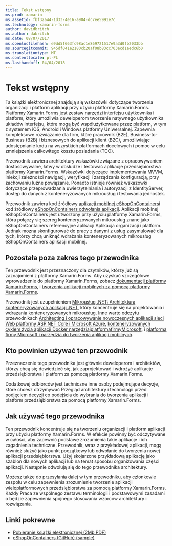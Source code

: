 ```yaml
---
title: Tekst wstępny
ms.prod: xamarin
ms.assetid: fbf32a44-1d33-4e16-a904-dc7ee5991e7c
ms.technology: xamarin-forms
author: davidbritch
ms.author: dabritch
ms.date: 08/07/2017
ms.openlocfilehash: e9dd5f663fc98ac1e869721517e9a3d0fb2033bb
ms.sourcegitcommit: 945df041e2180cb20af08b83cc703ecd1aedc6b0
ms.translationtype: MT
ms.contentlocale: pl-PL
ms.lasthandoff: 04/04/2018
---
```

# <a name="preface"></a>Tekst wstępny

Ta książki elektronicznej znajdują się wskazówki dotyczące tworzenia organizacji i platform aplikacji przy użyciu platformy Xamarin.Forms. Platformy Xamarin.Forms jest zestaw narzędzi interfejsu użytkownika i platform, który umożliwia deweloperom tworzenie natywnego użytkownika układów interfejsu, które mogą być współużytkowane przez platform, w tym z systemem iOS, Android i Windows platformy Uniwersalnej. Zapewnia kompleksowe rozwiązanie dla firm, które pracownik (B2E), Business-to-Business (B2B) i biznesowych do aplikacji klient (B2C), umożliwiając udostępnianie kodu na wszystkich platformach docelowych i pomoc w celu zmniejszenia całkowitego kosztu posiadania (TCO).

Przewodnik zawiera architektury wskazówki związane z opracowywaniem dostosowywalne, łatwy w obsłudze i testować aplikacje przedsiębiorstwa platformy Xamarin.Forms. Wskazówki dotyczące implementowania MVVM, iniekcji zależności nawigacji, weryfikacji i zarządzania konfiguracją, przy zachowaniu luźne powiązanie. Ponadto istnieje również wskazówki dotyczące przeprowadzania uwierzytelniania i autoryzacji z IdentityServer, dostęp do danych z konteneryzowanych mikrousług i testowania jednostek.

Przewodnik zawiera kod źródłowy [aplikacji mobilnej eShopOnContainers](https://github.com/dotnet-architecture/eShopOnContainers/tree/master/src/Mobile)i kod źródłowy [eShopOnContainers odwołania aplikacji](https://github.com/dotnet-architecture/eShopOnContainers). Aplikacji mobilnej eShopOnContainers jest utworzony przy użyciu platformy Xamarin.Forms, która połączy się szereg konteneryzowanych mikrousług znane jako eShopOnContainers referencyjne aplikacji Aplikacja organizacji i platform. Jednak można skonfigurować do pracy z danymi z usług zasymulować dla tych, którzy chcą uniknąć wdrażania konteneryzowanych mikrousług eShopOnContainers aplikacji mobilnej.

## <a name="whats-left-out-of-this-guides-scope"></a>Pozostała poza zakres tego przewodnika

Ten przewodnik jest przeznaczony dla czytników, którzy już są zaznajomieni z platformy Xamarin.Forms. Aby uzyskać szczegółowe wprowadzenie do platformy Xamarin.Forms, zobacz [dokumentacji platformy Xamarin.Forms](~/xamarin-forms/index.yml), i [tworzenia aplikacji mobilnych za pomocą platformy Xamarin.Forms](https://aka.ms/xamebook).

Przewodnik jest uzupełnieniem [Mikrousług .NET: Architektura konteneryzowanych aplikacji .NET](https://aka.ms/microservicesebook), który koncentruje się na projektowania i wdrażania konteneryzowanych mikrousług. Inne warto odczytu przewodnikach [Architecting i opracowywanie nowoczesnych aplikacji sieci Web platformy ASP.NET Core i Microsoft Azure](http://aka.ms/WebAppEbook), [konteneryzowanych cyklem życia aplikacji Docker narzędziaiplatformafirmyMicrosoft](http://aka.ms/dockerlifecycleebook), i [platforma firmy Microsoft i narzędzia do tworzenia aplikacji mobilnych](http://aka.ms/MobAppDev/StndPDF).

## <a name="who-should-use-this-guide"></a>Kto powinien używać ten przewodnik

Przeznaczenie tego przewodnika jest głównie deweloperom i architektów, którzy chcą się dowiedzieć się, jak zaprojektować i wdrożyć aplikacje przedsiębiorstwa i platform za pomocą platformy Xamarin.Forms.

Dodatkowej odbiorców jest techniczne inne osoby podejmujące decyzje, które chcesz otrzymywać Przegląd architektury i technologii przed podjęciem decyzji co podejścia do wybrania do tworzenia aplikacji i platform przedsiębiorstwa za pomocą platformy Xamarin.Forms.

## <a name="how-to-use-this-guide"></a>Jak używać tego przewodnika

Ten przewodnik koncentruje się na tworzeniu organizacji i platform aplikacji przy użyciu platformy Xamarin.Forms. W efekcie powinny być odczytywane w całości, aby zapewnić podstawę zrozumienia takie aplikacje i ich zagadnienia techniczne. Przewodnik, wraz z przykładowej aplikacji, mogą również służyć jako punkt początkowy lub odwołanie do tworzenia nowej aplikacji przedsiębiorstwa. Użyj skojarzone przykładową aplikację jako szablon dla nowych aplikacji lub na temat sposobu organizowania części aplikacji. Następnie odwołują się do tego przewodnika architektury.

Możesz także do przesyłania dalej w tym przewodniku, aby członkowie zespołu w celu zapewnienia zrozumienie tworzenie aplikacji wieloplatformowych przedsiębiorstwa za pomocą platformy Xamarin.Forms. Każdy Praca ze wspólnego zestawu terminologii i podstawowymi zasadami o będzie zapewnienia spójnego stosowania wzorców architektury i rozwiązania.


## <a name="related-links"></a>Linki pokrewne

- [Pobieranie książki elektronicznej (2Mb PDF)](https://aka.ms/xamarinpatternsebook)
- [eShopOnContainers (GitHub) (sample)](https://github.com/dotnet-architecture/eShopOnContainers)
